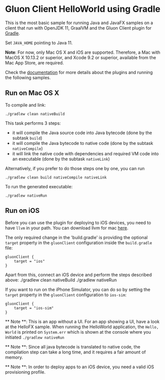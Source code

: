 # Gluon Client HelloWorld using Gradle

This is the most basic sample for running Java and JavaFX samples on a client that run with OpenJDK 11, GraalVM and the Gluon 
Client plugin for [Gradle](https://github.com/gluonhq/client-gradle-plugin/).

Set `JAVA_HOME` pointing to Java 11.

**Note**: For now, only Mac OS X and iOS are supported. Therefore, a Mac with MacOS X 10.13.2 or superior, and Xcode 9.2 or superior, available from the Mac App Store, are required.

Check the [documentation](https://docs.gluonhq.com/client) for more details about the plugins and running the following samples.

## Run on Mac OS X

To compile and link:

    ./gradlew clean nativeBuild
    
This task performs 3 steps: 
* it will compile the Java source code into Java bytecode (done by the subtask `build`)
* it will compile the Java bytecode to native code (done by the subtask `nativeCompile`)
* it will link the native code with dependencies and required VM code into an executable (done by the subtask `nativeLink`)

Alternatively, if you prefer to do those steps one by one, you can run

    ./gradlew clean build nativeCompile nativeLink

To run the generated executable:
    
    ./gradlew nativeRun

## Run on iOS

Before you can use the plugin for deploying to iOS devices, you need to have `llvm` in your path. You can download llvm for 
mac <a href="http://releases.llvm.org/6.0.0/clang+llvm-6.0.0-x86_64-apple-darwin.tar.xz">here</a>.

The only required change in the 'build.gradle' is providing the optional `target` property in the `gluonClient` configuration inside the `build.gradle` file:
```
gluonClient {
    target = "ios"
}
```

Apart from this, connect an iOS device and perform the steps described above:
    ./gradlew clean nativeBuild
    ./gradlew nativeRun

If you want to run on the iPhone Simulator, you can do so by setting the `target` property in the `gluonClient` configuration to `ios-sim`:
```
gluonClient {
    target = "ios-sim"
}
```


** Note **: This is an app without a UI. For an app showing a UI, have a look at the HelloFX sample. When running the HelloWorld application, the `Hello, World` is printed on `System.err` which is shown at the console where you initiated `./gradlew nativeRun`

** Note **: Since all java bytecode is translated to native code, the compilation step can take a long time, and it requires a fair amount of memory.

** Note **: In order to deploy apps to an iOS device, you need a valid iOS provisioning profile.

